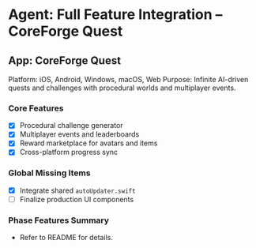 # Agent: Full Feature Integration – CoreForge Quest

## App: CoreForge Quest
Platform: iOS, Android, Windows, macOS, Web
Purpose: Infinite AI-driven quests and challenges with procedural worlds and multiplayer events.

### Core Features
- [x] Procedural challenge generator
 - [x] Multiplayer events and leaderboards
- [x] Reward marketplace for avatars and items
- [x] Cross-platform progress sync

### Global Missing Items
- [x] Integrate shared `autoUpdater.swift`
- [ ] Finalize production UI components

### Phase Features Summary
- Refer to README for details.

